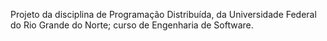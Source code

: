 Projeto da disciplina de Programação Distribuída, da Universidade Federal do Rio Grande do Norte; curso de Engenharia de Software.